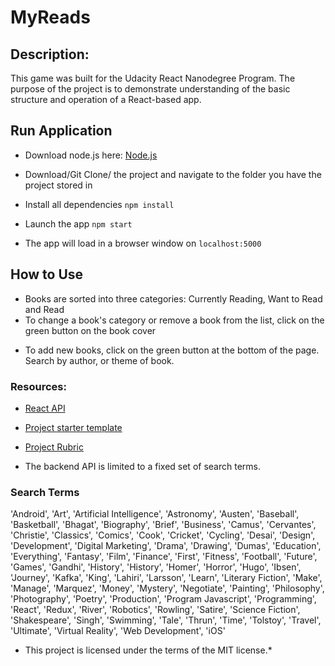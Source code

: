 # MyReads

## Description:

This game was built for the Udacity React Nanodegree Program. The purpose of the project is to demonstrate understanding of the basic structure and operation of a React-based app.

## Run Application
- Download node.js here: [Node.js](https://nodejs.org/en/)

- Download/Git Clone/ the project and navigate to the folder you have the project stored in
- Install all dependencies `npm install`
- Launch the app `npm start`

- The app will load in a browser window on `localhost:5000`


## How to Use
- Books are sorted into three categories: Currently Reading, Want to Read and Read
- To change a book's category or remove a book from the list, click on the green button on the book cover

* To add new books, click on the green button at the bottom of the page. Search by author, or theme of book.




### Resources:
- [React API](https://facebook.github.io/react/docs/react-api.html)
- [Project starter template](https://github.com/udacity/reactnd-project-myreads-starter)
- [Project Rubric](https://review.udacity.com/#!/rubrics/918/view)




- The backend API is limited to a fixed set of search terms.

### Search Terms
'Android', 'Art', 'Artificial Intelligence', 'Astronomy', 'Austen', 'Baseball', 'Basketball', 'Bhagat', 'Biography', 'Brief', 'Business', 'Camus', 'Cervantes', 'Christie', 'Classics', 'Comics', 'Cook', 'Cricket', 'Cycling', 'Desai', 'Design', 'Development', 'Digital Marketing', 'Drama', 'Drawing', 'Dumas', 'Education', 'Everything', 'Fantasy', 'Film', 'Finance', 'First', 'Fitness', 'Football', 'Future', 'Games', 'Gandhi', 'History', 'History', 'Homer', 'Horror', 'Hugo', 'Ibsen', 'Journey', 'Kafka', 'King', 'Lahiri', 'Larsson', 'Learn', 'Literary Fiction', 'Make', 'Manage', 'Marquez', 'Money', 'Mystery', 'Negotiate', 'Painting', 'Philosophy', 'Photography', 'Poetry', 'Production', 'Program Javascript', 'Programming', 'React', 'Redux', 'River', 'Robotics', 'Rowling', 'Satire', 'Science Fiction', 'Shakespeare', 'Singh', 'Swimming', 'Tale', 'Thrun', 'Time', 'Tolstoy', 'Travel', 'Ultimate', 'Virtual Reality', 'Web Development', 'iOS'


- This project is licensed under the terms of the MIT license.*

